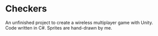 # Checkers  
An unfinished project to create a wireless multiplayer game with Unity.  
Code written in C#.  Sprites are hand-drawn by me.

